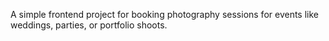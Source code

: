 A simple frontend project for booking photography sessions for events like weddings, parties, or portfolio shoots.
